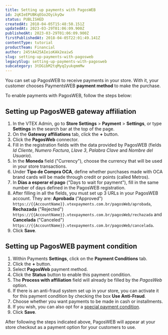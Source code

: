 ```yaml
---
title: Setting up payments with PagosWEB
id: 2qKIeEPUBKqEGo2OyikyQw
status: PUBLISHED
createdAt: 2018-04-05T15:48:50.151Z
updatedAt: 2023-03-29T01:06:09.900Z
publishedAt: 2023-03-29T01:06:09.900Z
firstPublishedAt: 2018-04-05T22:01:49.141Z
contentType: tutorial
productTeam: Financial
author: 245tA425AIeioKAk2eaiwS
slug: setting-up-payments-with-pagosweb
legacySlug: setting-up-payments-with-pagosweb
subcategory: 3tDGibM2tqMyqIyukqmmMw
---
```


You can set up PagosWEB to receive payments in your store. With it, your customer chooses PaymentsWEB __payment method__ to make the purchase.

To enable payments with PagosWEB, follow the steps below:

## Setting up PagosWEB gateway affiliation
1. In the VTEX Admin, go to **Store Settings** > **Payment** > **Settings**, or type **Settings** in the search bar at the top of the page.
2. On the __Gateway affiliations__ tab, click the __+__ button.
3. Click the __PagosWeb__ connector.
4. Fill in the registration fields with the data provided by PagosWEB (fields _Id Cliente_, _Numero Factura_, _Llave 3_, _Palabra Clave_ and _Nombre del Usuario_).
5. In the __Moneda__ field ("Currency"), choose the currency that will be used in your store transactions.
6. Under __Tipo de Compra OCA__, define whether purchases made with OCA brand cards will be made through credit or points (called Metros).
7. In __Días a esperar el pago__ ("Days to wait for payment"), fill in the same number of days defined in the PagosWEB registration.
8. After filling in all the fields, you must set up 3 URLs in your PagosWEB account. They are: __Aprobada__ ("Approved") `https://{{AccountName}}.vtexpayments.com.br/pagosWeb/aprobada`, __Rechazada__ ("Rejected") `https://{{AccountName}}.vtexpayments.com.br/pagosWeb/rechazada` and __Cancelada__ ("Canceled") `https://{{AccountName}}.vtexpayments.com.br/pagosWeb/cancelada`.
9. Click __Save__.

## Setting up PagosWEB payment condition
1. Within Payments __Settings__, click on the __Payment Conditions__ tab.
2. Click the __+__ button.
3. Select __PagosWeb__ payment method.
4. Click the __Status__ button to enable this payment condition.
5. The __Process with affiliation__ field will already be filled by the _PagosWeb_ option.
6. If there is an anti-fraud system set up in your store, you can activate it for this payment condition by checking the box __Use Anti-Fraud__.
7. Choose whether you want payments to be made in cash or installments.
8. If you wish, you can also opt for a [special payment condition](/en/tutorial/special-conditions).
9. Click __Save__.

After following the steps indicated above, PagosWEB will appear at your store checkout as a payment option for your customers to use.
